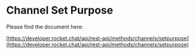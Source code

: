 # Channel Set Purpose

Please find the document here: 

[https://developer.rocket.chat/api/rest-api/methods/channels/setpurpose](https://developer.rocket.chat/api/rest-api/methods/channels/setpurpose)

